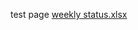 test page
[weekly status.xlsx](https://github.com/saratcrodin/testrepo/files/9229923/weekly.status.xlsx)
